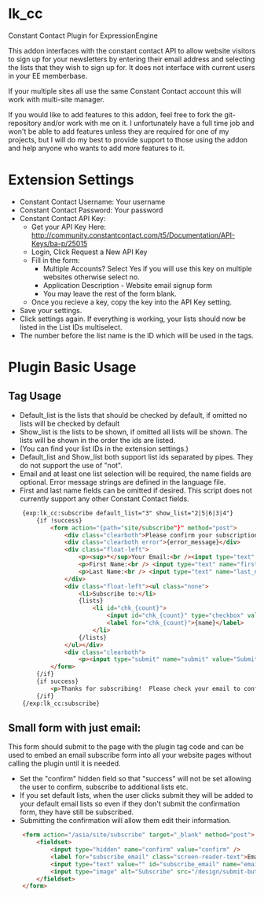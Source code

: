 lk_cc
=====

Constant Contact Plugin for ExpressionEngine

This addon interfaces with the constant contact API to allow website visitors to sign up for your newsletters by entering their email address and selecting the lists that they wish to sign up for.  It does not interface with current users in your EE memberbase.

If your multiple sites all use the same Constant Contact account this will work with multi-site manager.

If you would like to add features to this addon, feel free to fork the git-repository and/or work with me on it.  I unfortunately have a full time job and won't be able to add features unless they are required for one of my projects, but I will do my best to provide support to those using the addon and help anyone who wants to add more features to it.

Extension Settings
=====================================================
* Constant Contact Username: Your username
* Constant Contact Password: Your password
* Constant Contact API Key:
	* Get your API Key Here: http://community.constantcontact.com/t5/Documentation/API-Keys/ba-p/25015
	* Login, Click Request a New API Key
	* Fill in the form:
		* Multiple Accounts?  Select Yes if you will use this key on multiple websites otherwise select no.
		* Application Description - Website email signup form
		* You may leave the rest of the form blank.
	* Once you recieve a key, copy the key into the API Key setting.
* Save your settings.
* Click settings again.  If everything is working, your lists should now be listed in the List IDs multiselect.
* The number before the list name is the ID which will be used in the tags.

Plugin Basic Usage
=====================================================
Tag Usage
----------------------
* Default_list is the lists that should be checked by default, if omitted no lists will be checked by default
* Show_list is the lists to be shown, if omitted all lists will be shown.  The lists will be shown in the order the ids are listed.
* (You can find your list IDs in the extension settings.)
* Default_list and Show_list both support list ids separated by pipes.  They do not support the use of "not".
* Email and at least one list selection will be required, the name fields are optional.  Error message strings are defined in the language file.
* First and last name fields can be omitted if desired.  This script does not currently support any other Constant Contact fields.

```html
	{exp:lk_cc:subscribe default_list="3" show_list="2|5|6|3|4"}
		{if !success}
			<form action="{path="site/subscribe"}" method="post">
				<div class="clearboth">Please confirm your subscription.</div>
				<div class="clearboth error">{error_message}</div>
				<div class="float-left">
					<p><sup>*</sup>Your Email:<br /><input type="text" name="email" value="{email}" /></p>
					<p>First Name:<br /> <input type="text" name="first_name" value="{first_name}" /></p>
					<p>Last Name:<br /> <input type="text" name="last_name" value="{last_name}" /></span></p>
				</div>
				<div class="float-left"><ul class="none">
					<li>Subscribe to:</li>
					{lists}
						<li id="chk_{count}">
							<input id="chk_{count}" type="checkbox" value="{value}" name="lists[]" {checked} /> 
							<label for="chk_{count}">{name}</label>
						</li>
					{/lists}
				</ul></div>
				<div class="clearboth">
					<p><input type="submit" name="submit" value="Submit" class="contact" /></p></div>
			</form>
		{/if}
		{if success}
			<p>Thanks for subscribing!  Please check your email to confirm your subscription.</p>
		{/if}
	{/exp:lk_cc:subscribe}
```
		
Small form with just email:
--------------------------------------------
This form should submit to the page with the plugin tag code and can be used to embed an email subscribe form into all your website pages without calling the plugin until it is needed.
* Set the "confirm" hidden field so that "success" will not be set allowing the user to confirm, subscribe to additional lists etc.
* If you set default lists, when the user clicks submit they will be added to your default email lists so even if they don't submit the confirmation form, they have still be subscribed.
* Submitting the confirmation will allow them edit their information.

```html
	<form action="/asia/site/subscribe" target="_blank" method="post">
		<fieldset>
			<input type="hidden" name="confirm" value="confirm" />
			<label for="subscribe_email" class="screen-reader-text">Email Address</label> 
			<input type="text" value="" id="subscribe_email" name="email" />
			<input type="image" alt="Subscribe" src="/design/submit-button.png" value="Go" name="go" id="subscribe_image" />
		</fieldset>
	</form>
```